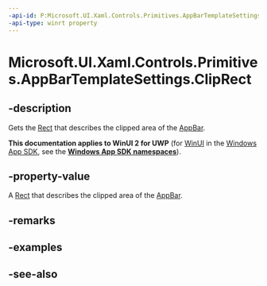 ```yaml
---
-api-id: P:Microsoft.UI.Xaml.Controls.Primitives.AppBarTemplateSettings.ClipRect
-api-type: winrt property
---
```


<!-- Property syntax
public Windows.Foundation.Rect ClipRect { get; }
-->

# Microsoft.UI.Xaml.Controls.Primitives.AppBarTemplateSettings.ClipRect

## -description
Gets the [Rect](/uwp/api/windows.foundation.rect) that describes the clipped area of the [AppBar](../microsoft.ui.xaml.controls/appbar.md).

**This documentation applies to WinUI 2 for UWP** (for [WinUI](/windows/apps/winui/winui3/) in the [Windows App SDK](/windows/apps/windows-app-sdk/), see the **[Windows App SDK namespaces](/windows/windows-app-sdk/api/winrt/)**).

## -property-value
A [Rect](/uwp/api/windows.foundation.rect) that describes the clipped area of the [AppBar](../microsoft.ui.xaml.controls/appbar.md).

## -remarks

## -examples

## -see-also
